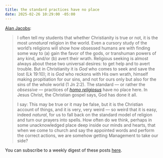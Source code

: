 ```yaml
---
title: the standard practices have no place
date: 2025-02-26 10:29:00 -05:00
---
```


[Alan Jacobs](https://mbird.com/religion/prayer/spells-and-prayers/):

>I often tell my students that whether Christianity is true or not, it is the most *unnatural* religion in the world. Even a cursory study of the world’s religions will show how obsessed humans are with finding some way to (a) gain the favor of the gods, or transhuman powers of any kind, and/or (b) avert their wrath. Religious seeking is almost always about these two universal desires: to get help and to avert trouble. But in Christianity it is *God* who comes to seek and save the lost (Lk 19:10); it is *God* who reckons with His own wrath, himself making propitiation for our sins, and not for ours only but also for the sins of the whole world (1 Jn 2:2). The standard — or rather the *obsessive* — practices of [*homo religiosus*](https://link.springer.com/referenceworkentry/10.1007/978-1-4614-6086-2_308) have no place here. In Jesus Christ, the Christian gospel says, God has done it all.
>
>I say: This may be true or it may be false, but it is the Christian account of things, and it is very, very weird — so weird that it is easy, indeed *natural*, for us to fall back on the standard model of religion and turn our prayers into spells. How often do we think, perhaps in some unacknowledged place deep inside our minds and hearts, that when we come to church and say the appointed words and perform the correct actions, we are somehow getting Management to take our side?

You can subscribe to a weekly digest of these posts [here](https://ablerism.micro.blog/subscribe/).
